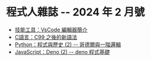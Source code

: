 # 程式人雜誌 -- 2024 年 2 月號

* [技能工具：VsCode 編輯器簡介](skill/README.md)
* [C語言：C99 之後的新語法](c/README.md)
* [Python：程式與歷史 (2) -- 哥德爾與一階邏輯](python/README.md)
* [JavaScript：Deno (2) -- deno 程式基礎](javascript/README.md)
